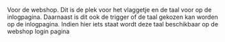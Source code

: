 Voor de webshop. Dit is de plek voor het vlaggetje en de taal voor op de inlogpagina. Daarnaast is dit ook de trigger of de taal gekozen kan worden op de inlogpagina. Indien hier iets staat wordt deze taal beschikbaar op de webshop login pagina